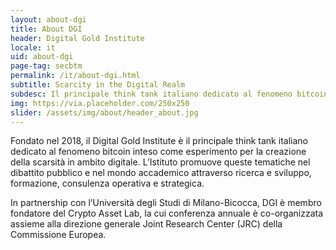 ```yaml
---
layout: about-dgi
title: About DGI
header: Digital Gold Institute
locale: it
uid: about-dgi
page-tag: secbtm
permalink: /it/about-dgi.html
subtitle: Scarcity in the Digital Realm
subdesc: Il principale think tank italiano dedicato al fenomeno bitcoin e alla scarsità in ambito digitale
img: https://via.placeholder.com/250x250
slider: /assets/img/about/header_about.jpg
---
```


Fondato nel 2018, il Digital Gold Institute è il principale think tank italiano dedicato al fenomeno
bitcoin inteso come esperimento per la creazione della scarsità in ambito digitale. L’Istituto promuove queste tematiche nel dibattito pubblico e nel mondo accademico attraverso ricerca e sviluppo, formazione, consulenza operativa e strategica.

In partnership con l’Università degli Studi di Milano-Bicocca, DGI è membro fondatore
del Crypto Asset Lab, la cui conferenza annuale è co-organizzata assieme alla direzione generale Joint Research Center (JRC) della Commissione Europea.

